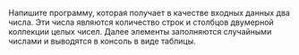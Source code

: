 Напишите программу, которая получает в качестве входных данных два числа. Эти 
числа являются количество строк и столбцов двумерной коллекции целых чисел. Далее элементы 
заполняются случайными числами и выводятся в консоль в виде таблицы.
